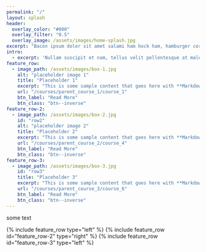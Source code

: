 ```yaml
---
permalink: "/"
layout: splash
header:
  overlay_color: "#000"
  overlay_filter: "0.5"
  overlay_image: /assets/images/home-splash.jpg
excerpt: "Bacon ipsum dolor sit amet salami ham hock ham, hamburger corned beef short ribs kielbasa biltong t-bone drumstick tri-tip tail sirloin pork chop."
intro:
  - excerpt: 'Nullam suscipit et nam, tellus velit pellentesque at malesuada, enim eaque. Quis nulla, netus tempor in diam gravida tincidunt, *proin faucibus* voluptate felis id sollicitudin. Centered with `type="center"`'
feature_row:
  - image_path: /assets/images/box-1.jpg
    alt: "placeholder image 1"
    title: "Placeholder 1"
    excerpt: "This is some sample content that goes here with **Markdown** formatting."
    url: "/courses/parent_course_1/course_1"
    btn_label: "Read More"
    btn_class: "btn--inverse"
feature_row-2:
  - image_path: /assets/images/box-2.jpg
    id: "row2"
    alt: "placeholder image 2"
    title: "Placeholder 2"
    excerpt: "This is some sample content that goes here with **Markdown** formatting."
    url: "/courses/parent_course_2/course_4"
    btn_label: "Read More"
    btn_class: "btn--inverse"
feature_row-3:
  - image_path: /assets/images/box-3.jpg
    id: "row3"
    title: "Placeholder 3"
    excerpt: "This is some sample content that goes here with **Markdown** formatting."
    url: "/courses/parent_course_3/course_6"
    btn_label: "Read More"
    btn_class: "btn--inverse"
---
```


<div class="home-container">
    <p>some text</p>
</div>
<div class="feature-row-container">
    {% include feature_row type="left" %}
    {% include feature_row id="feature_row-2" type="right" %}
    {% include feature_row id="feature_row-3" type="left" %}
</div>
